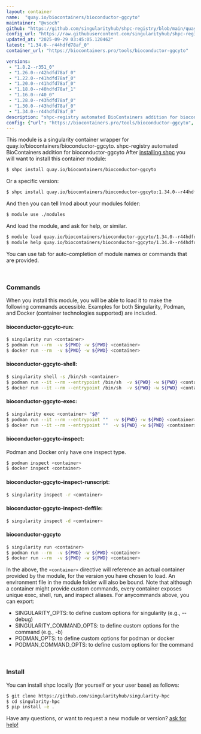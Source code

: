 ```yaml
---
layout: container
name:  "quay.io/biocontainers/bioconductor-ggcyto"
maintainer: "@vsoch"
github: "https://github.com/singularityhub/shpc-registry/blob/main/quay.io/biocontainers/bioconductor-ggcyto/container.yaml"
config_url: "https://raw.githubusercontent.com/singularityhub/shpc-registry/main/quay.io/biocontainers/bioconductor-ggcyto/container.yaml"
updated_at: "2025-09-29 03:45:05.120462"
latest: "1.34.0--r44hdfd78af_0"
container_url: "https://biocontainers.pro/tools/bioconductor-ggcyto"

versions:
 - "1.8.2--r351_0"
 - "1.26.0--r42hdfd78af_0"
 - "1.22.0--r41hdfd78af_0"
 - "1.20.0--r41hdfd78af_0"
 - "1.18.0--r40hdfd78af_1"
 - "1.16.0--r40_0"
 - "1.28.0--r43hdfd78af_0"
 - "1.30.0--r43hdfd78af_0"
 - "1.34.0--r44hdfd78af_0"
description: "shpc-registry automated BioContainers addition for bioconductor-ggcyto"
config: {"url": "https://biocontainers.pro/tools/bioconductor-ggcyto", "maintainer": "@vsoch", "description": "shpc-registry automated BioContainers addition for bioconductor-ggcyto", "latest": {"1.34.0--r44hdfd78af_0": "sha256:330743a927edaf5c8b4711792a1ac8a0031b0963f6b69074d0af88e71c4ec31f"}, "tags": {"1.8.2--r351_0": "sha256:4633715e0953a21bc2ce3aa822674cfe71e2572f9370314ad919b69e8ef5de2a", "1.26.0--r42hdfd78af_0": "sha256:d0066f66e8f0005338c55876ee14456c3bbdc7916e1ef787cf71830932ec6165", "1.22.0--r41hdfd78af_0": "sha256:65f987da1fc57a70364d6e4a4ad2299012d07a91f47252722a340ac408a1daac", "1.20.0--r41hdfd78af_0": "sha256:357e45b7fc73e9230482b61ebcd131d30ed407cfbe1e130bcc16af00f3d2d926", "1.18.0--r40hdfd78af_1": "sha256:06ab331fe0308c9c012cacd896e5541446e3072c324406f7e83e0957a9b17673", "1.16.0--r40_0": "sha256:224ec8d998637f72f63de9b4ab60b1f8bcad340153f70a02cb8331be3cb470ad", "1.28.0--r43hdfd78af_0": "sha256:bade921444d11fed2ca0b2a242c19515b385daec297c6f7726450d9b3752935c", "1.30.0--r43hdfd78af_0": "sha256:7182467ecdde8c02879f21072c02023c596261fbfa064a8bfc7c799bb97755c0", "1.34.0--r44hdfd78af_0": "sha256:330743a927edaf5c8b4711792a1ac8a0031b0963f6b69074d0af88e71c4ec31f"}, "docker": "quay.io/biocontainers/bioconductor-ggcyto"}
---
```


This module is a singularity container wrapper for quay.io/biocontainers/bioconductor-ggcyto.
shpc-registry automated BioContainers addition for bioconductor-ggcyto
After [installing shpc](#install) you will want to install this container module:


```bash
$ shpc install quay.io/biocontainers/bioconductor-ggcyto
```

Or a specific version:

```bash
$ shpc install quay.io/biocontainers/bioconductor-ggcyto:1.34.0--r44hdfd78af_0
```

And then you can tell lmod about your modules folder:

```bash
$ module use ./modules
```

And load the module, and ask for help, or similar.

```bash
$ module load quay.io/biocontainers/bioconductor-ggcyto/1.34.0--r44hdfd78af_0
$ module help quay.io/biocontainers/bioconductor-ggcyto/1.34.0--r44hdfd78af_0
```

You can use tab for auto-completion of module names or commands that are provided.

<br>

### Commands

When you install this module, you will be able to load it to make the following commands accessible.
Examples for both Singularity, Podman, and Docker (container technologies supported) are included.

#### bioconductor-ggcyto-run:

```bash
$ singularity run <container>
$ podman run --rm  -v ${PWD} -w ${PWD} <container>
$ docker run --rm  -v ${PWD} -w ${PWD} <container>
```

#### bioconductor-ggcyto-shell:

```bash
$ singularity shell -s /bin/sh <container>
$ podman run --it --rm --entrypoint /bin/sh  -v ${PWD} -w ${PWD} <container>
$ docker run --it --rm --entrypoint /bin/sh  -v ${PWD} -w ${PWD} <container>
```

#### bioconductor-ggcyto-exec:

```bash
$ singularity exec <container> "$@"
$ podman run --it --rm --entrypoint ""  -v ${PWD} -w ${PWD} <container> "$@"
$ docker run --it --rm --entrypoint ""  -v ${PWD} -w ${PWD} <container> "$@"
```

#### bioconductor-ggcyto-inspect:

Podman and Docker only have one inspect type.

```bash
$ podman inspect <container>
$ docker inspect <container>
```

#### bioconductor-ggcyto-inspect-runscript:

```bash
$ singularity inspect -r <container>
```

#### bioconductor-ggcyto-inspect-deffile:

```bash
$ singularity inspect -d <container>
```



#### bioconductor-ggcyto

```bash
$ singularity run <container>
$ podman run --rm  -v ${PWD} -w ${PWD} <container>
$ docker run --rm  -v ${PWD} -w ${PWD} <container>
```


In the above, the `<container>` directive will reference an actual container provided
by the module, for the version you have chosen to load. An environment file in the
module folder will also be bound. Note that although a container
might provide custom commands, every container exposes unique exec, shell, run, and
inspect aliases. For anycommands above, you can export:

 - SINGULARITY_OPTS: to define custom options for singularity (e.g., --debug)
 - SINGULARITY_COMMAND_OPTS: to define custom options for the command (e.g., -b)
 - PODMAN_OPTS: to define custom options for podman or docker
 - PODMAN_COMMAND_OPTS: to define custom options for the command

<br>

### Install

You can install shpc locally (for yourself or your user base) as follows:

```bash
$ git clone https://github.com/singularityhub/singularity-hpc
$ cd singularity-hpc
$ pip install -e .
```

Have any questions, or want to request a new module or version? [ask for help!](https://github.com/singularityhub/singularity-hpc/issues)